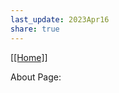 ```yaml
---
last_update: 2023Apr16
share: true  
---
```


[[[Home]]](<[Home](https://obsius.site/39626m6233366i2i2j17)>)

About Page: